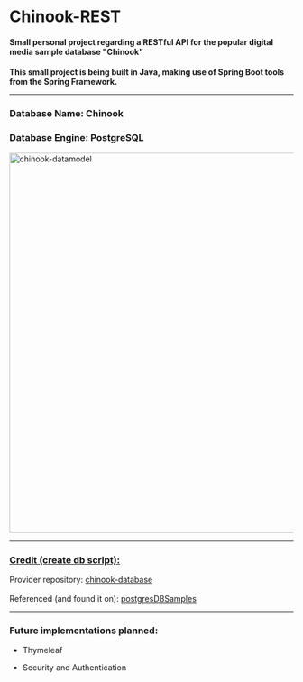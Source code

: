 # Chinook-REST
<h4> Small personal project regarding a RESTful API for the popular digital media sample database "Chinook"
<br>
<h4> This small project is being built in Java, making use of Spring Boot tools from the Spring Framework.
<br>
<hr>
<h3>Database Name: Chinook</h3>
<h3> Database Engine: PostgreSQL </h3>

<img width="674" alt="chinook-datamodel" src="https://github.com/gchang110101/Chinook-REST/assets/111550683/1c6b21b8-0b76-416a-a477-86bbd4489498">
<hr>
<h3><u> Credit (create db script): </u></h3>
Provider repository:
<a href= "https://github.com/lerocha/chinook-database">chinook-database<a/>
<br>
<br>
Referenced (and found it on):
<a href= "https://github.com/morenoh149/postgresDBSamples">postgresDBSamples<a/>
<hr>
<h3>Future implementations planned: </h3>

- Thymeleaf

- Security and Authentication
